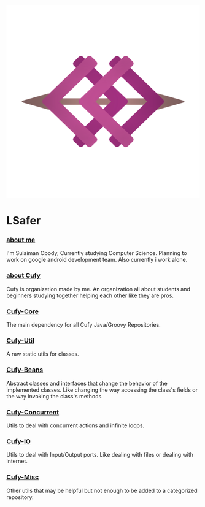 ![](LSafer.logo.png)
# LSafer
### [about me](https://www.github.com/lsafer)
I'm Sulaiman Obody, Currently studying Computer Science. Planning to work on google android development team. Also currently i work alone.

### [about Cufy](https://www.github.com/lsafer)
Cufy is organization made by me. An organization all about students and beginners studying together helping each other like they are pros.

### [Cufy-Core](https://www.github.com/lsafer/cufy-core)
The main dependency for all Cufy Java/Groovy Repositories.

### [Cufy-Util](https://www.github.com/lsafer/cufy-util)
A raw static utils for classes.

### [Cufy-Beans](https://www.github.com/lsafer/cufy-beans)
Abstract classes and interfaces that change the behavior of the implemented classes. Like changing the way accessing the class's fields or the way invoking the class's methods.

### [Cufy-Concurrent](https://www.github.com/lsafer/cufy-concurrent)
Utils to deal with concurrent actions and infinite loops.

### [Cufy-IO](https://www.github.com/lsafer/cufy-io)
Utils to deal with Input/Output ports. Like dealing with files or dealing with internet.

### [Cufy-Misc](https://www.github.com/lsafer/cufy-misc)
Other utils that may be helpful but not enough to be added to a categorized repository.
